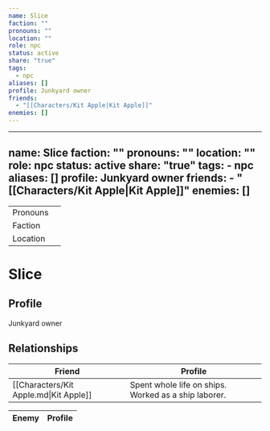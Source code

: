 ```yaml
---
name: Slice
faction: ""
pronouns: ""
location: ""
role: npc
status: active
share: "true"
tags:
  - npc
aliases: []
profile: Junkyard owner
friends:
  - "[[Characters/Kit Apple|Kit Apple]]"
enemies: []
---
```

---
name: Slice
faction: ""
pronouns: ""
location: ""
role: npc
status: active
share: "true"
tags:
    - npc
aliases: []
profile: Junkyard owner
friends:
    - "[[Characters/Kit Apple|Kit Apple]]"
enemies: []
---


|  |  |
| ---- | ---- |
| Pronouns |  |
| Faction |  |
| Location |  |


# Slice
## Profile
Junkyard owner


## Relationships

| Friend                                 | Profile                                              |
| -------------------------------------- | ---------------------------------------------------- |
| [[Characters/Kit Apple.md\|Kit Apple]] | Spent whole life on ships. Worked as a ship laborer. |


| Enemy | Profile |
| ----- | ------- |

